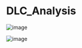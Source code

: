 # DLC_Analysis

![image](https://user-images.githubusercontent.com/20418174/214897123-6b85bd8a-5e90-4841-a4a2-e9fc3faff279.png)


![image](https://user-images.githubusercontent.com/20418174/214897235-82ebdbe4-1b7e-4e6a-8b51-b84621549eb0.png)
